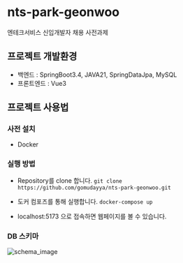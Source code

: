 # nts-park-geonwoo
엔테크서비스 신입개발자 채용 사전과제

## 프로젝트 개발환경

- 백엔드 : SpringBoot3.4, JAVA21, SpringDataJpa, MySQL
- 프론트엔드 : Vue3

## 프로젝트 사용법

### 사전 설치

- Docker

### 실행 방법

- Repository를 clone 합니다. `git clone https://github.com/gomudayya/nts-park-geonwoo.git` 

- 도커 컴포즈를 통해 실행합니다. `docker-compose up`

- localhost:5173 으로 접속하면 웹페이지를 볼 수 있습니다.

### DB 스키마

![schema_image](https://github.com/user-attachments/assets/855ee347-ad2e-4d1a-9aef-e1f7b93da77b)

